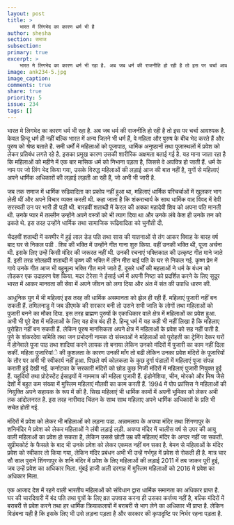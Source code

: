 ```yaml
---
layout: post
title: >
    भारत में लिंगभेद का कारण धर्म भी है
author: shesha
section: समाज
subsection:
primary: true
excerpt: >
    भारत मे लिगभेद का कारण धर्म भी रहा है. अब जब धर्म की राजनीति हो रही है तो इस पर चर्चा आवश्यक है. केवल हिन्दू धर्म ही नहीं बल्कि भारत में अन्य जितने भी धर्म हैं, वे महिला और पुरुष के बीच भेद करते हैं और पुरुष को श्रेष्ठ बताते है.
image: ank234-5.jpg
image_caption: 
comments: true
share: true
priority: 5
issue: 234
tags: []
---
```


भारत मे लिगभेद का कारण धर्म भी रहा है. अब जब धर्म की राजनीति हो रही है तो इस पर चर्चा आवश्यक है. केवल हिन्दू धर्म ही नहीं बल्कि भारत में अन्य जितने भी धर्म हैं, वे महिला और पुरुष के बीच भेद करते हैं और पुरुष को श्रेष्ठ बताते है. समी धर्मों में महिलाओं को पूजापाठ, धार्मिक अनुष्ठानों तथा पूजास्थलों में प्रवेश को लेकर प्रतिबंध लगते रहे है. इसका प्रमुख कारण उसकी शारीरिक अक्षमता बताई गई है. यह माना जाता रहा है कि महिलाओं को महीने में एक बार मासिक धर्म को निभाना पड़ता है, जिससे वे अपवित्र हो जाती हैं. धर्म के नाम पर जो लिंग भेद किया गया, उसके विरुद्ध महिलाओं की लड़ाई आज की बात नहीं है, युगों से महिलाएं अपने धार्मिक अधिकारों की लड़ाई लड़ती आ रही हैं, जो अभी भी जारी है.

जब तक समाज में धार्मिक रुढिवादिता का प्रकोप नहीं हुआ था, महिलाएं धार्मिक परिचर्चाओं में खुलकर भाग लेती थीं और अपने विचार व्यक्त करती थी. कहा जाता है कि शंकराचार्य के साथ धार्मिक वाद विवद में देवी सरस्वती उन पर भारी ही पड़ी थी. बारहवीं शताब्दी में केरल की अक्का महादेवी शिव को अपना पति मानती थी. उनके प्यार में तल्लीन उन्होंने अपने वस्त्रों को भी त्याग दिया था और उनके लंबे केश ही उनके तन को ढकते थे. इस तरह उन्होंने धार्मिक तथा सामाजिक रूढिवादिता को चुनौती दी.

चैदहवीं शताब्दी में कश्मीर में हुई लाल डेड पति तथा सास की यातनाओं से तंग आकर विवाह के बारह वर्ष बाद घर से निकल पडी . शिव की भक्ति में उन्होंने गीत गाना शुरु किया. वहीं उनकी भक्ति थी, पूजा अर्चना थी. इसके लिए उन्हें किसी मंदिर की जरूरत नहीं थी. उनकी रचनाएं भक्तिकाल की उत्कृष्ट गीत माने जाते हैं. इसी तरह सोलहवी शताब्दी में कृष्ण की भक्ति में लीन मीरा बाई पति के घर से निकल गई. कृष्ण प्रेम में गाये उनके गीत आज भी बहुमूल्य भक्ति गीत माने जाते हैं. दूसरे धर्मों की महलाओं ने धर्म के बंधन को तोडकर एक उदाहरण पेश किया. मदर टेरेसा ने ईसाई धर्म में अपनी निष्टा को प्रदर्शित करने के लिए सुदूर भारत में आकर मानवता की सेवा में अपने जीवन को लगा दिया और अंत में संत की उपाधि धारण की.

आधुनिक युग में भी महिलाएं इस तरह की धार्मिक असमानता को झेल ही रही हैं. महिलाएं पुजारी नहीं बन सकती हैं. तमिलनाडु में जब डीएमके की सरकार बनी तो उसने सभी जाति के लोगों तथा महिलाओं को पुजारी बनने का मौका दिया. इस तरह ब्राह्मण पुरुषों के एकाधिकार वाले क्षेत्र में महिलाओं का प्रवेश हुआ. अभी भी पूरे देश में महिलाओं के लिए यह क्षेत्र बंद ही है. हिन्दू धर्म में यह कही भी नहीं लिखा है कि महिलाए पुरोहित नहीं बन सकती हैं. लेकिन पुरुष मानसिकता अपने क्षेत्र में महिलाओं के प्रवेश को सह नहीं पाती है. पुणे के शंकरदेवा समिति तथा जन प्रभोदनी नामक दो संस्थाओं ने महिलाओं को पुरोहती का ट्रेनिंग देकर घरों में होनेवाले पूजा पाठ तथा शादियां करने लायक तो बनाया लेकिन उनको मंदिरों में पुजारी का काम नहीं दिला सकीं. महिला पुजारियांे की कुशलता के कारण उनकी माँग तो बढी लेकिन उनका प्रवेश मंदिरों के पूजारियों के तौर पर अमी भी स्वीकार्य नहीं हुआ. पिछले वर्ष कोलकता के कुछ दुर्गा पंडालों में महिलाएं पूजा संपन्न कराती हुई देखी गईं. कर्नाटका के सरकारी मंदिरों को छोड कुछ निजी मंदिरों में महिलाएं पुजारी नियुक्त हुई हैं.
यहूदियों तथा प्रोटेस्टेंट ईसाइयों में नाममात्र की महिला पुजारी हैं. इंडोनेशिया, चीन, मोरको और मिश्र जैसे देशों में बहुत कम संख्या में मुस्लिम महिलाएं मौलवी का काम करती हैं. 1994 में पोप फ्रांसिस ने महिलाओं की नियुक्ति अपने सहायक के रूप में की है. सिख महिलाएं भी धार्मिक कामों में अपनी भूमिका को लेकर अभी तक आंदोलनरत है. इस तरह नारीवाद चिंतन के साथ साथ महिलाए अपने धार्मिक अधिकारों के प्रति भी सचेत होती गई.

मंदिरों में प्रवेश को लेकर भी महिलाओं को लड़ना पडा. अन्नामलाय के अयप्पा मंदिर तथा शिंगणापुर के शनिमंदिर मे प्रवेश को लेकर महिलाओं ने लंबी लड़ाई लड़ी. अयप्पा मंदिर में चालीस वर्ष से उपर की आयु वाली महिलाओं का प्रवेश हो सकता है, लेकिन उससे छोटी उम्र की महिलाएं मंदिर के अन्दर नहीं जा सकती. सुप्रीमकोर्ट के फैसले के बाद भी उनके प्रवेश को लेकर एकमत नहीं बन सका है. बेमन से महिलाओं के मंदिर प्रवेश को स्वीकार तो किया गया, लेकिन मंदिर प्रबंधन अभी भी उन्हें गर्भगृह में प्रवेश से रोकती ही है. मात्र चार सौ साल पुराने शिंगणापुर के शनि मंदिर में प्रवेश के लिए महिलाओं की लड़ाई 2011 में तब जाकर पूरी हुई, जब उन्हें प्रवेश का अधिकार मिला. मुंबई हाजी अली दरगाह में मुस्लिम महिलाओं को 2016 मे प्रवेश का अधिकार मिला.

एक आजाद देश में रहने वाली भारतीय महिलाओं को संविधान द्वारा धार्मिक समानता का अधिकार प्राप्त है. घर की चारदिवारी में बंद पति तथा पुत्रों के लिए व्रत उपवास करना ही उसका कर्त्तव्य नहीं है, बल्कि मंदिरों में बराबरी से प्रवेश करने तथा हर धार्मिक क्रियाकलापों में बराबरी से भाग लेने का अधिकार भी प्राप्त है. लेकिन विडंबना यही है कि इसके लिए भी उसे लड़ना पड़ता है और सरकार की कृपादृष्टि पर निर्भर रहना पड़ता है.